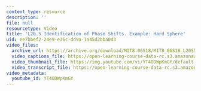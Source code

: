 ```yaml
---
content_type: resource
description: ''
file: null
resourcetype: Video
title: 'L20.5 Identification of Phase Shifts. Example: Hard Sphere'
uid: ee7bbef2-24e9-e36c-dd9a-1a45d2bba0d3
video_files:
  archive_url: https://archive.org/download/MIT8.06S18/MIT8_06S18_L20S5_300k.mp4
  video_captions_file: https://open-learning-course-data-rc.s3.amazonaws.com/8-06-quantum-physics-iii-spring-2018/31ec2673079e52a685984d8f665ebffa_YT4ODWpKmGY.vtt
  video_thumbnail_file: https://img.youtube.com/vi/YT4ODWpKmGY/default.jpg
  video_transcript_file: https://open-learning-course-data-rc.s3.amazonaws.com/8-06-quantum-physics-iii-spring-2018/2acbe3fb5c65cc9bb656dbcfead953e3_YT4ODWpKmGY.pdf
video_metadata:
  youtube_id: YT4ODWpKmGY
---
```

